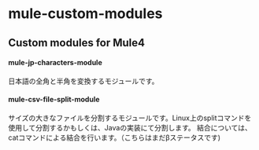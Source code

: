 # mule-custom-modules

## Custom modules for Mule4

#### mule-jp-characters-module
日本語の全角と半角を変換するモジュールです。

#### mule-csv-file-split-module
サイズの大きなファイルを分割するモジュールです。Linux上のsplitコマンドを使用して分割するかもしくは、Javaの実装にて分割します。
結合については、catコマンドによる結合を行います。（こちらはまだβステータスです)


